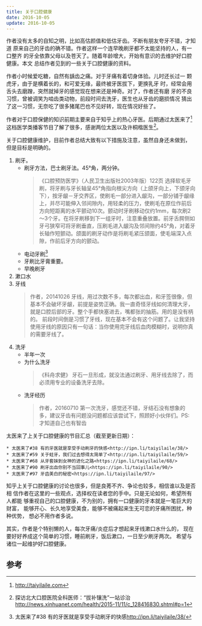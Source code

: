```yaml
---
title: 关于口腔健康
date: 2016-10-05
update: 2016-10-05
---
```


作者没有太多的自知之明，比如高估颜值和低估牙齿。不断有朋友夸牙不错，才知道
原来自己的牙齿的确不错。作者这样一个连早晚刷牙都不太能坚持的人，有一口整齐
的牙全依靠父母以及苍天了。随着年龄增大，开始有意识的去维护好口腔健康。本文
总结作者见到的一些关于口腔健康的资料。

作者小时候爱吃糖，自然有龋齿之痛。对于牙痛有着切身体验。儿时还长过一
颗虎牙，由于是横着长的，和可爱无缘，最终被牙医拔下，更换乳牙
时，经常会用舌头去磨蹭，突然就掉牙的感觉现在想来还是神奇。对了，作者还有磨
牙的不良习惯，曾被调笑为啮齿类动物，前段时间去洗牙，医生也从牙齿的磨损情况
猜出了这一习惯，无奈吃了很多猪尾巴也不见好转，现在情况好些了。

作者对于口腔保健的知识前期主要来自于知乎上的热心牙医。后期通过太医来了[^1]
这档医学类播客节目了解了很多，感谢两位太医以及许桐楷医生[^2]。

关于口腔健康维护，目前作者总结大致有以下措施及注意，虽然自身还未做到，
但是目标是明确的。

1. 刷牙。
    * 刷牙方法，巴士刷牙法。45°角，两分钟。
        >《口腔预防医学》（人民卫生出版社2003年版）122页 
        >选择软毛牙刷，将牙刷与牙长轴呈45°角指向根尖方向（上颌牙向上，下颌牙向下），按牙龈－牙交界区，使刷毛一部分进入龈沟，一部分铺于龈缘上，并尽可能伸入邻间隙内，用轻柔的压力，使刷毛在原位作前后方向短距离的水平颤动10次。颤动时牙刷移动仅约1mm，每次刷2～3个牙。在将牙刷移到下一组牙时，注意重叠放置。前牙舌腭侧如牙弓狭窄可将牙刷垂直，压刷毛进入龈沟及邻间隙约45°角，对着牙长轴作短颤动。颌面的刷牙动作是将刷毛紧压颌面，使毛端深入点隙，作前后牙方向的颤动。
    * 电动牙刷[^3]
    * 牙刷比牙膏重要。
    * 早晚刷牙
2. 漱口水
3. 牙线
    > 作者，20141026
    >牙线，用过次数不多，每次都出血，和牙签很像，但基本不会破坏牙龈，前提是姿势正确。我一直奇怪牙线如何清理大牙，就是口腔后部的牙。整个手都快塞进去，嘴都张的抽筋。用的是没有柄的。
    >前段时间倒是习惯了牙线，现在基本不会有这个问题了。让我坚持使用牙线的原因只有一句话：当你使用完牙线后血肉模糊时，说明你真的需要牙线了。
4. 洗牙
    * 半年一次
    * 为什么洗牙
        > 《科舟求健》
        >牙石一旦形成，就没法通过刷牙、用牙线去除了，而必须用专业的设备洗牙去除。
    * 洗牙经历
        > 作者，20160710
        >第一次洗牙，感觉还不错，牙结石没有想象的多，建议牙齿有问题没问题都应该尝试下，照顾好小伙伴们。PS: 才知道自己也有智齿


太医来了上关于口腔健康的节目汇总（截至更新日期）：

    * 太医来了#38 有的牙医就是享受手动刷牙的快感<http://ipn.li/taiyilaile/38/>
    * 太医来了#59 关于蛀牙，我们过去想得太简单了<http://ipn.li/taiyilaile/59/>
    * 太医来了#68 从牙套妹到女神的进化之路<https://ipn.li/taiyilaile/68/>
    * 太医来了#90 刷牙出血你别不当回事儿<https://ipn.li/taiyilaile/90/>
    * 太医来了#97 牙齿美白的秘密<https://ipn.li/taiyilaile/97/>

知乎上关于口腔健康的讨论也很多，但是良莠不齐、争论也较多，相信谁以及是否相
信作者在这里的一些观点，选择权在读者您的手中。只是无论如何，希望所有人都能
够重视自己的口腔健康，不为别的，拥有一口健康的牙本就是一笔巨大的财富，
能够开心、长久地享受美食，能够不被痛起来生无可恋的牙痛所困扰，种种优势，
想必不用作者多说。

其实，作者是个特别懒的人，每次牙痛/炎症后才想起来牙线漱口水什么的，
现在要好好养成这个简单的习惯，睡前刷牙，饭后漱口，一日至少刷牙两次。
希望与诸位一起维护好口腔健康。

## 参考
[^1]: <http://taiyilaile.com>
[^2]: 探访北大口腔医院全科医师：“拔补镶洗”一站诊治<http://news.xinhuanet.com/health/2015-11/11/c_128416830.shtml#p=1>
[^3]: 太医来了#38 有的牙医就是享受手动刷牙的快感<http://ipn.li/taiyilaile/38/>
